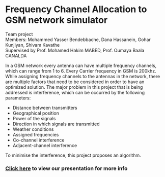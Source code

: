 # Frequency Channel Allocation to GSM network simulator

Team project  
Members: Mohammed Yasser Bendebbache, 
		          Dana Hassanein, 
		          Gohar Kunjiyan, 
		          Shivam Kavathe  
Supervised by Prof. Mohamed Hakim MABED, 
	         Prof. Oumaya Baala CANALDA 
           
In a GSM network every antenna can have multiple frequency channels, which can range from 1 to 6. Every Carrier frequency in GSM is 200khz. While assigning frequency channels to the antennas in the network, there are multiple factors that need to be considered in order to have an optimized solution. The major problem in this project that is being addressed is interference, which can be occurred by the following parameters:

- Distance between transmitters
- Geographical position
- Power of the signals
- Direction in which signals are transmitted
- Weather conditions
- Assigned frequencies
- Co-channel interference 
- Adjacent-channel interference  
  
To minimise the interference, this project proposes an algorithm.

### [Click here](https://docs.google.com/presentation/d/1qrvSFSNqZoSWye2nKAoFanSKfqCxTaL18b5eojbGREo/edit#slide=id.g35f391192_00) to view our presentation for more info
